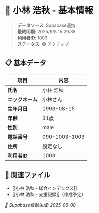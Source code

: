 # 🔄 小林 浩秋 - 基本情報

> **データソース**: Supabase連携  
> **最終同期**: 2025/6/8 15:29:38  
> **利用者ID**: 1003  
> **ステータス**: 🟢 アクティブ

## 📋 基本データ

| 項目 | 内容 |
|------|------|
| **氏名** | 小林 浩秋 |
| **ニックネーム** | 小林さん |
| **生年月日** | 1993-08-15 |
| **年齢** | 31歳 |
| **性別** | male |
| **電話番号** | 090-1003-1003 |
| **住所** | 設定なし |
| **利用者ID** | 1003 |

## 🔗 関連ファイル
- [[小林 浩秋 - 総合インデックス]]
- [[小林 浩秋 - 支援記録]]（作成予定）

*🔄 Supabase自動生成: 2025-06-08*